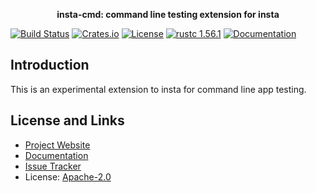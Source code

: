 <div align="center">
 <p><strong>insta-cmd: command line testing extension for insta</strong></p>
</div>

[![Build Status](https://github.com/mitsuhiko/insta-cmd/workflows/Tests/badge.svg?branch=main)](https://github.com/mitsuhiko/insta-cmd/actions?query=workflow%3ATests)
[![Crates.io](https://img.shields.io/crates/d/insta-cmd.svg)](https://crates.io/crates/insta-cmd)
[![License](https://img.shields.io/github/license/mitsuhiko/insta-cmd)](https://github.com/mitsuhiko/insta-cmd/blob/main/LICENSE)
[![rustc 1.56.1](https://img.shields.io/badge/rust-1.56.1%2B-orange.svg)](https://img.shields.io/badge/rust-1.56.1%2B-orange.svg)
[![Documentation](https://docs.rs/insta-cmd/badge.svg)](https://docs.rs/insta-cmd)

## Introduction

This is an experimental extension to insta for command line app testing.

## License and Links

- [Project Website](https://insta.rs/)
- [Documentation](https://docs.rs/insta-cmd/)
- [Issue Tracker](https://github.com/mitsuhiko/insta-cmd/issues)
- License: [Apache-2.0](https://github.com/mitsuhiko/insta-cmd/blob/main/LICENSE)
